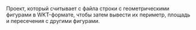 Проект, который считывает с файла строки с геометрическими фигурами в WKT-формате, чтобы затем вывести их периметр, площадь и пересечения с другими фигурами.